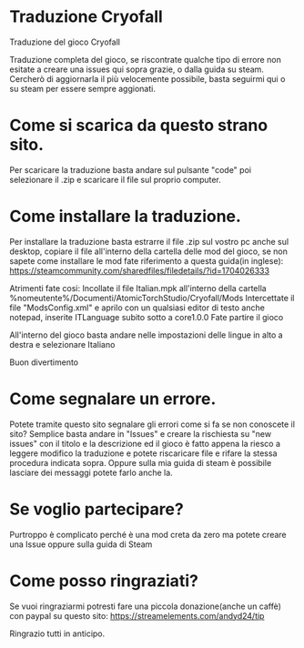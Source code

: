 # Traduzione Cryofall
Traduzione del gioco Cryofall 

Traduzione completa del gioco, se riscontrate qualche tipo di errore non esitate a creare una issues qui sopra grazie, o dalla guida su steam.
Cercherò di aggiornarla il più velocemente possibile, basta seguirmi qui o su steam per essere sempre aggionati.

# Come si scarica da questo strano sito.
Per scaricare la traduzione basta andare sul pulsante "code" poi selezionare il .zip e scaricare il file sul proprio computer.

# Come installare la traduzione.
Per installare la traduzione basta estrarre il file .zip sul vostro pc anche sul desktop, copiare il file all'interno della cartella delle mod del gioco, se non sapete come installare
le mod fate riferimento a questa guida(in inglese): https://steamcommunity.com/sharedfiles/filedetails/?id=1704026333

Atrimenti fate cosi:
Incollate il file Italian.mpk all'interno della cartella %nomeutente%/Documenti/AtomicTorchStudio/Cryofall/Mods
Intercettate il file "ModsConfig.xml" e aprilo con un qualsiasi editor di testo anche notepad, inserite <mod>ITLanguage</mod> subito sotto a
<mod>core1.0.0</mod>
Fate partire il gioco

All'interno del gioco basta andare nelle impostazioni delle lingue in alto a destra e selezionare Italiano

Buon divertimento

# Come segnalare un errore.
Potete tramite questo sito segnalare gli errori come si fa se non conoscete il sito?
Semplice basta andare in "Issues" e creare la rischiesta su "new issues" con il titolo e la descrizione ed il gioco è fatto appena la riesco a leggere modifico la traduzione e potete riscaricare
file e rifare la stessa procedura indicata sopra. Oppure sulla mia guida di steam è possibile lasciare dei messaggi potete farlo anche la.

# Se voglio partecipare?
Purtroppo è complicato perché è una mod creta da zero ma potete creare una Issue oppure sulla guida di Steam

# Come posso ringraziati?
Se vuoi ringraziarmi potresti fare una piccola donazione(anche un caffè) con paypal su questo sito:
https://streamelements.com/andyd24/tip

Ringrazio tutti in anticipo.
